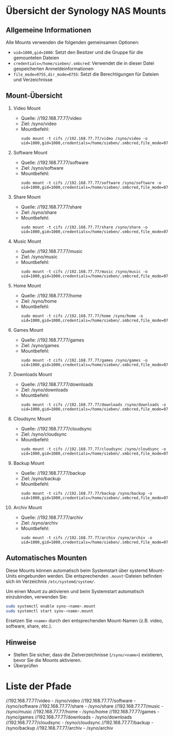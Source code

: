 # Übersicht der Synology NAS Mounts

## Allgemeine Informationen

Alle Mounts verwenden die folgenden gemeinsamen Optionen:
- `uid=1000,gid=1000`: Setzt den Besitzer und die Gruppe für die gemounteten Dateien
- `credentials=/home/sieben/.smbcred`: Verwendet die in dieser Datei gespeicherten Anmeldeinformationen
- `file_mode=0755,dir_mode=0755`: Setzt die Berechtigungen für Dateien und Verzeichnisse

## Mount-Übersicht

1. Video Mount
   - Quelle: //192.168.77.77/video
   - Ziel: /syno/video
   - Mountbefehl:
     ```
     sudo mount -t cifs //192.168.77.77/video /syno/video -o uid=1000,gid=1000,credentials=/home/sieben/.smbcred,file_mode=0755,dir_mode=0755
     ```

2. Software Mount
   - Quelle: //192.168.77.77/software
   - Ziel: /syno/software
   - Mountbefehl:
     ```
     sudo mount -t cifs //192.168.77.77/software /syno/software -o uid=1000,gid=1000,credentials=/home/sieben/.smbcred,file_mode=0755,dir_mode=0755
     ```

3. Share Mount
   - Quelle: //192.168.77.77/share
   - Ziel: /syno/share
   - Mountbefehl:
     ```
     sudo mount -t cifs //192.168.77.77/share /syno/share -o uid=1000,gid=1000,credentials=/home/sieben/.smbcred,file_mode=0755,dir_mode=0755
     ```

4. Music Mount
   - Quelle: //192.168.77.77/music
   - Ziel: /syno/music
   - Mountbefehl:
     ```
     sudo mount -t cifs //192.168.77.77/music /syno/music -o uid=1000,gid=1000,credentials=/home/sieben/.smbcred,file_mode=0755,dir_mode=0755
     ```

5. Home Mount
   - Quelle: //192.168.77.77/home
   - Ziel: /syno/home
   - Mountbefehl:
     ```
     sudo mount -t cifs //192.168.77.77/home /syno/home -o uid=1000,gid=1000,credentials=/home/sieben/.smbcred,file_mode=0755,dir_mode=0755
     ```

6. Games Mount
   - Quelle: //192.168.77.77/games
   - Ziel: /syno/games
   - Mountbefehl:
     ```
     sudo mount -t cifs //192.168.77.77/games /syno/games -o uid=1000,gid=1000,credentials=/home/sieben/.smbcred,file_mode=0755,dir_mode=0755
     ```

7. Downloads Mount
   - Quelle: //192.168.77.77/downloads
   - Ziel: /syno/downloads
   - Mountbefehl:
     ```
     sudo mount -t cifs //192.168.77.77/downloads /syno/downloads -o uid=1000,gid=1000,credentials=/home/sieben/.smbcred,file_mode=0755,dir_mode=0755
     ```

8. Cloudsync Mount
   - Quelle: //192.168.77.77/cloudsync
   - Ziel: /syno/cloudsync
   - Mountbefehl:
     ```
     sudo mount -t cifs //192.168.77.77/cloudsync /syno/cloudsync -o uid=1000,gid=1000,credentials=/home/sieben/.smbcred,file_mode=0755,dir_mode=0755
     ```

9. Backup Mount
   - Quelle: //192.168.77.77/backup
   - Ziel: /syno/backup
   - Mountbefehl:
     ```
     sudo mount -t cifs //192.168.77.77/backup /syno/backup -o uid=1000,gid=1000,credentials=/home/sieben/.smbcred,file_mode=0755,dir_mode=0755
     ```

10. Archiv Mount
    - Quelle: //192.168.77.77/archiv
    - Ziel: /syno/archiv
    - Mountbefehl:
      ```
      sudo mount -t cifs //192.168.77.77/archiv /syno/archiv -o uid=1000,gid=1000,credentials=/home/sieben/.smbcred,file_mode=0755,dir_mode=0755
      ```

## Automatisches Mounten

Diese Mounts können automatisch beim Systemstart über systemd Mount-Units eingebunden werden. Die entsprechenden `.mount`-Dateien befinden sich im Verzeichnis `/etc/systemd/system/`.

Um einen Mount zu aktivieren und beim Systemstart automatisch einzubinden, verwenden Sie:

```bash
sudo systemctl enable syno-<name>.mount
sudo systemctl start syno-<name>.mount
```

Ersetzen Sie `<name>` durch den entsprechenden Mount-Namen (z.B. video, software, share, etc.).

## Hinweise

- Stellen Sie sicher, dass die Zielverzeichnisse (`/syno/<name>`) existieren, bevor Sie die Mounts aktivieren.
- Überprüfen


# Liste der Pfade

//192.168.77.77/video - /syno/video
//192.168.77.77/software - /syno/software
//192.168.77.77/share - /syno/share
//192.168.77.77/music - /syno/music
//192.168.77.77/home - /syno/home
//192.168.77.77/games - /syno/games
//192.168.77.77/downloads - /syno/downloads
//192.168.77.77/cloudsync - /syno/cloudsync
//192.168.77.77/backup - /syno/backup
//192.168.77.77/archiv - /syno/archiv